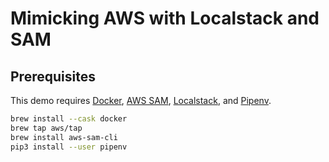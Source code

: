 # Mimicking AWS with Localstack and SAM

## Prerequisites

This demo requires [Docker](https://www.docker.com), [AWS SAM](https://docs.aws.amazon.com/serverless-application-model/latest/developerguide/what-is-sam.html), [Localstack](https://localstack.cloud), and [Pipenv](https://pipenv.pypa.io/en/latest/).

```sh
brew install --cask docker
brew tap aws/tap
brew install aws-sam-cli
pip3 install --user pipenv
```
